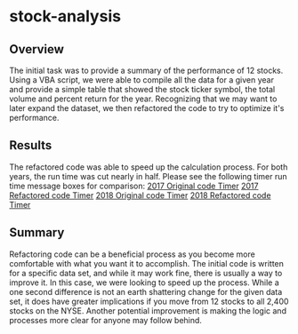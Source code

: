 # stock-analysis

## Overview
The initial task was to provide a summary of the performance of 12 stocks. Using a VBA script, we were able to compile all the data for a given year and provide a simple table that showed the stock ticker symbol, the total volume and percent return for the year. Recognizing that we may want to later expand the dataset, we then refactored the code to try to optimize it's performance.

## Results
The refactored code was able to speed up the calculation process. For both years, the run time was cut nearly in half. Please see the following timer run time message boxes for comparison:
  [2017 Original code Timer](Resources/Green_stocks_2017_Timer.png)     [2017 Refactored code Timer](Resources/VBA_Challenge_2017_Timer.png)
  [2018 Original code Timer](Resources/Green_stocks_2018_Timer.png)     [2018 Refactored code Timer](Resources/VBA_Challenge_2018_Timer.png)


## Summary
Refactoring code can be a beneficial process as you become more comfortable with what you want it to accomplish. The initial code is written for a specific data set, and while it may work fine, there is usually a way to improve it. In this case, we were looking to speed up the process. While a one second difference is not an earth shattering change for the given data set, it does have greater implications if you move from 12 stocks to all 2,400 stocks on the NYSE. Another potential improvement is making the logic and processes more clear for anyone may follow behind.
